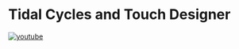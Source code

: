 # Tidal Cycles and Touch Designer

[![youtube](https://img.youtube.com/vi/Z9zrjyvisCA/0.jpg)](http://www.youtube.com/watch?v=Z9zrjyvisCA "Tidal Cycles and Touch Designer")